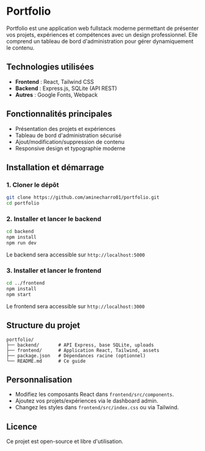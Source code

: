 # Portfolio

Portfolio est une application web fullstack moderne permettant de présenter vos projets, expériences et compétences avec un design professionnel. Elle comprend un tableau de bord d'administration pour gérer dynamiquement le contenu.

## Technologies utilisées

- **Frontend** : React, Tailwind CSS
- **Backend** : Express.js, SQLite (API REST)
- **Autres** : Google Fonts, Webpack

## Fonctionnalités principales

- Présentation des projets et expériences
- Tableau de bord d'administration sécurisé
- Ajout/modification/suppression de contenu
- Responsive design et typographie moderne

## Installation et démarrage

### 1. Cloner le dépôt
```bash
git clone https://github.com/aminecharro01/portfolio.git
cd portfolio
```

### 2. Installer et lancer le backend
```bash
cd backend
npm install
npm run dev
```
Le backend sera accessible sur `http://localhost:5000`

### 3. Installer et lancer le frontend
```bash
cd ../frontend
npm install
npm start
```
Le frontend sera accessible sur `http://localhost:3000`

## Structure du projet
```
portfolio/
├── backend/       # API Express, base SQLite, uploads
├── frontend/      # Application React, Tailwind, assets
├── package.json   # Dépendances racine (optionnel)
└── README.md      # Ce guide
```

## Personnalisation
- Modifiez les composants React dans `frontend/src/components`.
- Ajoutez vos projets/expériences via le dashboard admin.
- Changez les styles dans `frontend/src/index.css` ou via Tailwind.

## Licence
Ce projet est open-source et libre d'utilisation.
